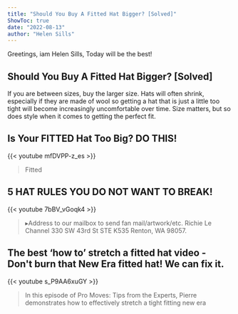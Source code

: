 ```yaml
---
title: "Should You Buy A Fitted Hat Bigger? [Solved]"
ShowToc: true 
date: "2022-08-13"
author: "Helen Sills" 
---
```


Greetings, iam Helen Sills, Today will be the best!
## Should You Buy A Fitted Hat Bigger? [Solved]
If you are between sizes, buy the larger size. Hats will often shrink, especially if they are made of wool so getting a hat that is just a little too tight will become increasingly uncomfortable over time. Size matters, but so does style when it comes to getting the perfect fit.

## Is Your FITTED Hat Too Big? DO THIS!
{{< youtube mfDVPP-z_es >}}
>Fitted

## 5 HAT RULES YOU DO NOT WANT TO BREAK!
{{< youtube 7bBV_vGoqk4 >}}
>▸Address to our mailbox to send fan mail/artwork/etc. Richie Le Channel 330 SW 43rd St STE K535 Renton, WA 98057.

## The best ‘how to’ stretch a fitted hat video - Don't burn that New Era fitted hat!  We can fix it.
{{< youtube s_P9AA6xuGY >}}
>In this episode of Pro Moves: Tips from the Experts, Pierre demonstrates how to effectively stretch a tight fitting new era 

